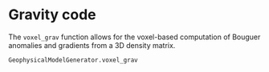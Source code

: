 # Gravity code

The `voxel_grav` function allows for the voxel-based computation of Bouguer anomalies and gradients from a 3D density matrix.

```@docs
GeophysicalModelGenerator.voxel_grav
```
